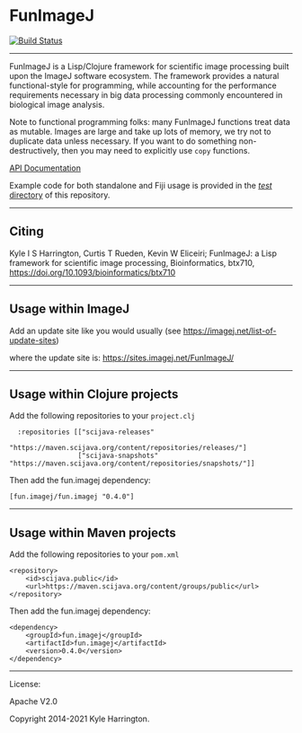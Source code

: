# FunImageJ

[![Build Status](https://travis-ci.org/funimagej/fun.imagej.svg?branch=master)](https://travis-ci.org/funimagej/fun.imagej)

---

FunImageJ is a Lisp/Clojure framework for scientific image processing built upon the ImageJ software ecosystem. The framework provides a natural functional-style for programming, while accounting for the performance requirements necessary in big data processing commonly encountered in biological image analysis.

Note to functional programming folks: many FunImageJ functions treat data as mutable. Images are large and take up lots of memory, we try not to duplicate data unless necessary. If you want to do something non-destructively, then you may need to explicitly use `copy` functions.

[API Documentation](https://funimagej.github.io/fun.imagej/)

Example code for both standalone and Fiji usage is provided in the [*test* directory](https://github.com/funimagej/fun.imagej/tree/master/test/fun/imagej/test) of this repository.

---

## Citing

Kyle I S Harrington, Curtis T Rueden, Kevin W Eliceiri; FunImageJ: a Lisp framework for scientific image processing, Bioinformatics, btx710, https://doi.org/10.1093/bioinformatics/btx710

---

## Usage within ImageJ

Add an update site like you would usually (see https://imagej.net/list-of-update-sites)   

where the update site is: https://sites.imagej.net/FunImageJ/  

---

## Usage within Clojure projects

Add the following repositories to your `project.clj`

```
  :repositories [["scijava-releases"
                 "https://maven.scijava.org/content/repositories/releases/"]
                 ["scijava-snapshots" "https://maven.scijava.org/content/repositories/snapshots/"]]

```

Then add the fun.imagej dependency:

```
[fun.imagej/fun.imagej "0.4.0"]
```

---

## Usage within Maven projects

Add the following repositories to your `pom.xml`

```
<repository>
	<id>scijava.public</id>
	<url>https://maven.scijava.org/content/groups/public</url>
</repository>
```

Then add the fun.imagej dependency:

```
<dependency>
	<groupId>fun.imagej</groupId>
	<artifactId>fun.imagej</artifactId>
	<version>0.4.0</version>
</dependency>
```

---


License:

Apache V2.0

Copyright 2014-2021 Kyle Harrington.
